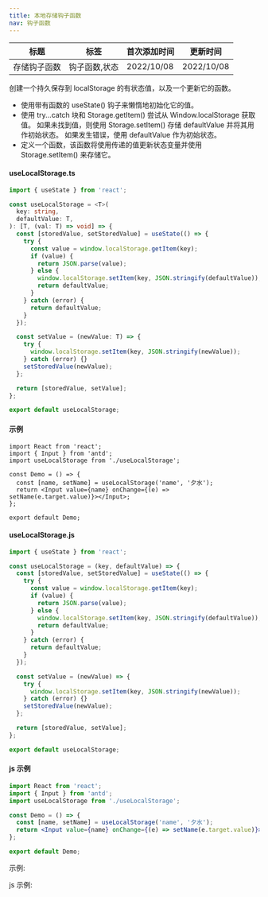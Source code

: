 ```yaml
---
title: 本地存储钩子函数
nav: 钩子函数
---
```


| 标题         | 标签          | 首次添加时间 | 更新时间   |
| ------------ | ------------- | ------------ | ---------- |
| 存储钩子函数 | 钩子函数,状态 | 2022/10/08   | 2022/10/08 |

创建一个持久保存到 localStorage 的有状态值，以及一个更新它的函数。

- 使用带有函数的 useState() 钩子来懒惰地初始化它的值。
- 使用 try...catch 块和 Storage.getItem() 尝试从 Window.localStorage 获取值。 如果未找到值，则使用 Storage.setItem() 存储 defaultValue 并将其用作初始状态。 如果发生错误，使用 defaultValue 作为初始状态。
- 定义一个函数，该函数将使用传递的值更新状态变量并使用 Storage.setItem() 来存储它。

#### useLocalStorage.ts

```ts
import { useState } from 'react';

const useLocalStorage = <T>(
  key: string,
  defaultValue: T,
): [T, (val: T) => void] => {
  const [storedValue, setStoredValue] = useState(() => {
    try {
      const value = window.localStorage.getItem(key);
      if (value) {
        return JSON.parse(value);
      } else {
        window.localStorage.setItem(key, JSON.stringify(defaultValue));
        return defaultValue;
      }
    } catch (error) {
      return defaultValue;
    }
  });

  const setValue = (newValue: T) => {
    try {
      window.localStorage.setItem(key, JSON.stringify(newValue));
    } catch (error) {}
    setStoredValue(newValue);
  };

  return [storedValue, setValue];
};

export default useLocalStorage;
```

#### 示例

```tsx | pure
import React from 'react';
import { Input } from 'antd';
import useLocalStorage from './useLocalStorage';

const Demo = () => {
  const [name, setName] = useLocalStorage('name', '夕水');
  return <Input value={name} onChange={(e) => setName(e.target.value)}></Input>;
};

export default Demo;
```

#### useLocalStorage.js

```js
import { useState } from 'react';

const useLocalStorage = (key, defaultValue) => {
  const [storedValue, setStoredValue] = useState(() => {
    try {
      const value = window.localStorage.getItem(key);
      if (value) {
        return JSON.parse(value);
      } else {
        window.localStorage.setItem(key, JSON.stringify(defaultValue));
        return defaultValue;
      }
    } catch (error) {
      return defaultValue;
    }
  });

  const setValue = (newValue) => {
    try {
      window.localStorage.setItem(key, JSON.stringify(newValue));
    } catch (error) {}
    setStoredValue(newValue);
  };

  return [storedValue, setValue];
};

export default useLocalStorage;
```

#### js 示例

```jsx | pure
import React from 'react';
import { Input } from 'antd';
import useLocalStorage from './useLocalStorage';

const Demo = () => {
  const [name, setName] = useLocalStorage('name', '夕水');
  return <Input value={name} onChange={(e) => setName(e.target.value)}></Input>;
};

export default Demo;
```

示例:

<code src="./Demo.zh-CN.tsx" id="localStorageTsDemoZH"></code>

js 示例:

<code src="./js/Demo.zh-CN.jsx" id="localStorageJsDemoZH"></code>
